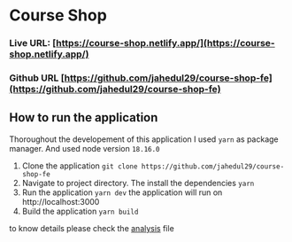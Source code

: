 # Course Shop

### Live URL: [https://course-shop.netlify.app/](https://course-shop.netlify.app/)

### Github URL [https://github.com/jahedul29/course-shop-fe](https://github.com/jahedul29/course-shop-fe)

## How to run the application

Thoroughout the developement of this application I used `yarn` as package manager. And used node version `18.16.0`

1.  Clone the application
    `git clone https://github.com/jahedul29/course-shop-fe`
2.  Navigate to project directory. The install the dependencies
    `yarn`
3.  Run the application
    `yarn dev`
    the application will run on http://localhost:3000
4.  Build the application
    `yarn build`

to know details please check the [analysis](https://github.com/jahedul29/course-shop-fe/blob/main/analysis.md) file
